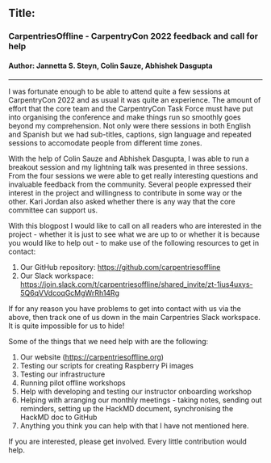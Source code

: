 ## Title:
### CarpentriesOffline - CarpentryCon 2022 feedback and call for help
#### Author: Jannetta S. Steyn, Colin Sauze, Abhishek Dasgupta
---

I was fortunate enough to be able to attend quite a few sessions at CarpentryCon 2022 and as usual it was quite an experience. The amount of effort that the core team and the CarpentryCon Task Force must have put into organising the conference and make things run so smoothly goes beyond my comprehension. Not only were there sessions in both English and Spanish but we had sub-titles, captions, sign language and repeated sessions to accomodate people from different time zones.

With the help of Colin Sauze and Abhishek Dasgupta, I was able to run a breakout session and my lightning talk was presented in three sessions. From the four sessions we were able to get really interesting questions and invaluable feedback from the community. Several people expressed their interest in the project and willingness to contribute in some way or the other. Kari Jordan also asked whether there is any way that the core committee can support us.

With this blogpost I would like to call on all readers who are interested in the project -  whether it is just to see what we are up to or whether it is because you would like to help out - to make use of the following resources to get in contact:

1. Our GitHub repository: https://github.com/carpentriesoffline
2. Our Slack workspace: https://join.slack.com/t/carpentriesoffline/shared_invite/zt-1ius4uxys-5Q6qVVdcoqGcMgWrRh14Rg

If for any reason you have problems to get into contact with us via the above, then track one of us down in the main Carpentries Slack workspace. It is quite impossible for us to hide!

Some of the things that we need help with are the following:

1. Our website (https://carpentriesoffline.org)
2. Testing our scripts for creating Raspberry Pi images
3. Testing our infrastructure
4. Running pilot offline workshops
5. Help with developing and testing our instructor onboarding workshop
6. Helping with arranging our monthly meetings - taking notes, sending out reminders, setting up the HackMD document, synchronising the HackMD doc to GitHub
7. Anything you think you can help with that I have not mentioned here.

If you are interested, please get involved. Every little contribution would help. 


